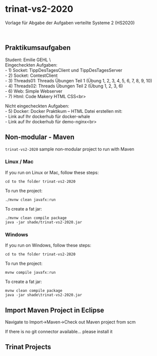 # trinat-vs2-2020

Vorlage für Abgabe der Aufgaben verteilte Systeme 2 (HS2020)

<br>

## Praktikumsaufgaben

Student: Emilie GEHL \ <br>
Eingecheckten Aufgaben: <br> - 1) Socket: TippDesTagesClient und TippDesTagesServer\
                        - 2) Socket: ContestClient\
                        - 3) Threads01: Threads Übungen Teil 1 (Übung 1, 2, 3, 4, 5, 6, 7, 8, 9, 10)\
                        - 4) Threads02: Threads Übungen Teil 2 (Übung 1, 2, 3, 6)\
                        - 6) Web: Simple Webserver\
                        - 7) Html: Code Makery HTML CSS\<br>
                        
Nicht eingecheckten Aufgaben: <br> - 5) Docker: Docker Praktikum – HTML Datei erstellen mit:\
                                    - Link auf Ihr dockerhub für docker-whale\
                                    - Link auf Ihr dockerhub für demo-nginx\<br>


## Non-modular - Maven

`trinat-vs2-2020` sample non-modular project to run with Maven

### Linux / Mac

If you run on Linux or Mac, follow these steps:

    cd to the folder trinat-vs2-2020

To run the project:

    ./mvnw clean javafx:run

To create a fat jar:

    ./mvnw clean compile package
    java -jar shade/trinat-vs2-2020.jar


### Windows

If you run on Windows, follow these steps:

    cd to the folder trinat-vs2-2020

To run the project:

    mvnw compile javafx:run

To create a fat jar:

    mvnw clean compile package
    java -jar shade\trinat-vs2-2020.jar


## Import Maven Project in Eclipse

Navigate to Import->Maven->Check out Maven project from scm

If there is no git connector available... please install it


## Trinat Projects
